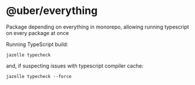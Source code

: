 # @uber/everything

Package depending on everything in monorepo, allowing running typescript on every package at once

Running TypeScript build:

```
jazelle typecheck
```

and, if suspecting issues with typescript compiler cache:

```
jazelle typecheck --force
```
